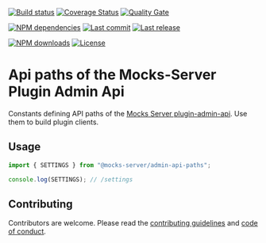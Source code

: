 [![Build status][travisci-image]][travisci-url] [![Coverage Status][coveralls-image]][coveralls-url] [![Quality Gate][quality-gate-image]][quality-gate-url]

[![NPM dependencies][npm-dependencies-image]][npm-dependencies-url] [![Last commit][last-commit-image]][last-commit-url] [![Last release][release-image]][release-url] 

[![NPM downloads][npm-downloads-image]][npm-downloads-url] [![License][license-image]][license-url]


# Api paths of the Mocks-Server Plugin Admin Api

Constants defining API paths of the [Mocks Server plugin-admin-api][plugin-admin-api-url]. Use them to build plugin clients.

## Usage

```js
import { SETTINGS } from "@mocks-server/admin-api-paths";

console.log(SETTINGS); // /settings
```

## Contributing

Contributors are welcome.
Please read the [contributing guidelines](.github/CONTRIBUTING.md) and [code of conduct](.github/CODE_OF_CONDUCT.md).

[plugin-admin-api-url]: https://github.com/mocks-server/plugin-admin-api

[coveralls-image]: https://coveralls.io/repos/github/mocks-server/admin-api-path/badge.svg
[coveralls-url]: https://coveralls.io/github/mocks-server/admin-api-path
[travisci-image]: https://travis-ci.com/mocks-server/admin-api-path.svg?branch=master
[travisci-url]: https://travis-ci.com/mocks-server/admin-api-path
[last-commit-image]: https://img.shields.io/github/last-commit/mocks-server/admin-api-path.svg
[last-commit-url]: https://github.com/mocks-server/admin-api-path/commits
[license-image]: https://img.shields.io/npm/l/@mocks-server/admin-api-path.svg
[license-url]: https://github.com/mocks-server/admin-api-path/blob/master/LICENSE
[npm-downloads-image]: https://img.shields.io/npm/dm/@mocks-server/admin-api-path.svg
[npm-downloads-url]: https://www.npmjs.com/package/@mocks-server/admin-api-path
[npm-dependencies-image]: https://img.shields.io/david/mocks-server/admin-api-path.svg
[npm-dependencies-url]: https://david-dm.org/mocks-server/admin-api-path
[quality-gate-image]: https://sonarcloud.io/api/project_badges/measure?project=mocks-server-admin-api-path&metric=alert_status
[quality-gate-url]: https://sonarcloud.io/dashboard?id=mocks-server-admin-api-path
[release-image]: https://img.shields.io/github/release-date/mocks-server/admin-api-path.svg
[release-url]: https://github.com/mocks-server/admin-api-path/releases
